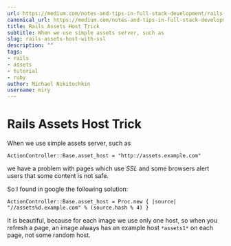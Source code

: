 ```yaml
---
url: https://medium.com/notes-and-tips-in-full-stack-development/rails-assets-host-with-ssl-a843ded59ce4
canonical_url: https://medium.com/notes-and-tips-in-full-stack-development/rails-assets-host-with-ssl-a843ded59ce4
title: Rails Assets Host Trick
subtitle: When we use simple assets server, such as
slug: rails-assets-host-with-ssl
description: ""
tags:
- rails
- assets
- tutorial
- ruby
author: Michael Nikitochkin
username: miry
---
```


# Rails Assets Host Trick

When we use simple assets server, such as

```
ActionController::Base.asset_host = "http://assets.example.com"
```

we have a problem with pages which use *SSL* and some browsers alert users that some content is not safe.

So I found in google the following solution:

```
ActionController::Base.asset_host = Proc.new { |source| "//assets%d.example.com" % (source.hash % 4) }
```

It is beautiful, because for each image we use only one host, so when you refresh a page, an image always has an example host `*assets1*` on each page, not some random host.



